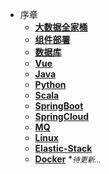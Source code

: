 * 序章
    * [**大数据全家桶**](/study/大数据全家桶/README.md)
    * [**组件部署**](/study/部署/README.md)
    * [**数据库**](/study/数据库/README)
    * [**Vue**](/study/Vue/README)
    * [**Java**](/study/Java/README)
    * [**Python**](/study/Python/README)
    * [**Scala**](/study/Scala/README.md)
    * [**SpringBoot**](/study/SpringBoot/README)
    * [**SpringCloud**](/study/SpringCloud/README)
    * [**MQ**](/study/MQ/README)
    * [**Linux**](/study/Linux/README)
    * [**Elastic-Stack**](/study/Elastic-Stack/README)
    * [**Docker**](/study/Docker/README)
**<small>待更新...</small>*

